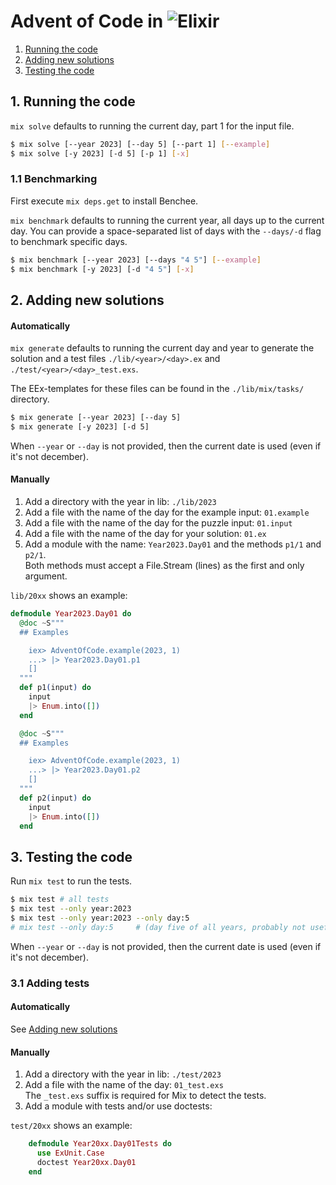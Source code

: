 # Advent of Code in ![Elixir](https://img.shields.io/badge/Elixir-4B275F?style=for-the-badge&logo=elixir&logoColor=white)

1. [Running the code](#1-running-the-code)
2. [Adding new solutions](#2-adding-new-solutions)
3. [Testing the code](#3-testing-the-code)

## 1. Running the code
`mix solve` defaults to running the current day, part 1 for the input file.

```bash
$ mix solve [--year 2023] [--day 5] [--part 1] [--example]
$ mix solve [-y 2023] [-d 5] [-p 1] [-x]
```

### 1.1 Benchmarking
First execute `mix deps.get` to install Benchee.

`mix benchmark` defaults to running the current year, all days up to the current day.
You can provide a space-separated list of days with the `--days/-d` flag to benchmark specific days.

```bash
$ mix benchmark [--year 2023] [--days "4 5"] [--example]
$ mix benchmark [-y 2023] [-d "4 5"] [-x]
```


## 2. Adding new solutions
#### Automatically

`mix generate` defaults to running the current day and year
to generate the solution and a test files 
`./lib/<year>/<day>.ex` and `./test/<year>/<day>_test.exs`.

The EEx-templates for these files can be found in the
`./lib/mix/tasks/` directory.

```bash
$ mix generate [--year 2023] [--day 5]
$ mix generate [-y 2023] [-d 5]
```

When `--year` or `--day` is not provided, then the current date is used (even if it's not december).

#### Manually
1. Add a directory with the year in lib: `./lib/2023`
2. Add a file with the name of the day for the example input: `01.example`
3. Add a file with the name of the day for the puzzle input: `01.input`
4. Add a file with the name of the day for your solution: `01.ex`
5. Add a module with the name: `Year2023.Day01` and the methods `p1/1` and `p2/1`.  
   Both methods must accept a File.Stream (lines) as the first and only argument. 

`lib/20xx` shows an example:
```elixir
defmodule Year2023.Day01 do
  @doc ~S"""
  ## Examples

    iex> AdventOfCode.example(2023, 1)
    ...> |> Year2023.Day01.p1
    []
  """
  def p1(input) do
    input
    |> Enum.into([])
  end

  @doc ~S"""
  ## Examples

    iex> AdventOfCode.example(2023, 1)
    ...> |> Year2023.Day01.p2
    []
  """
  def p2(input) do
    input
    |> Enum.into([])
  end
```

## 3. Testing the code
Run `mix test` to run the tests.

```bash
$ mix test # all tests
$ mix test --only year:2023
$ mix test --only year:2023 --only day:5
# mix test --only day:5     # (day five of all years, probably not useful)
```

When `--year` or `--day` is not provided, then the current date is used (even if it's not december).

### 3.1 Adding tests

#### Automatically
See [Adding new solutions](#2-adding-new-solutions)

#### Manually
1. Add a directory with the year in lib: `./test/2023`
2. Add a file with the name of the day: `01_test.exs`  
   The `_test.exs` suffix is required for Mix to detect the tests.
3. Add a module with tests and/or use doctests:  

`test/20xx` shows an example:
```elixir
    defmodule Year20xx.Day01Tests do
      use ExUnit.Case
      doctest Year20xx.Day01
    end
```
